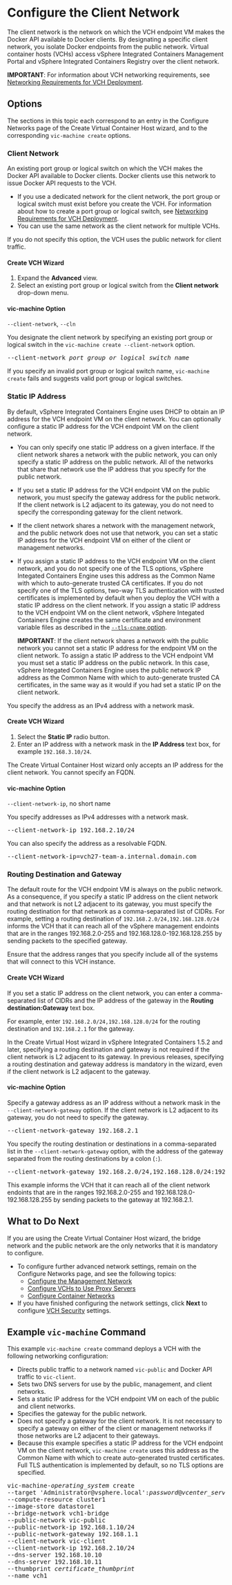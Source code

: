 # Configure the Client Network #

The client network is the network on which the VCH endpoint VM makes the Docker API available to Docker clients. By designating a specific client network, you isolate Docker endpoints from the public network. Virtual container hosts (VCHs) access vSphere Integrated Containers Management Portal and vSphere Integrated Containers Registry over the client network. 

**IMPORTANT**: For information about VCH networking requirements, see [Networking Requirements for VCH Deployment](network_reqs.md#vchnetworkreqs).

## Options <a id="options"></a>

The sections in this topic each correspond to an entry in the Configure Networks page of the Create Virtual Container Host wizard, and to the  corresponding `vic-machine create` options.

### Client Network <a id="client-network"></a> 

An existing port group or logical switch on which the VCH makes the Docker API available to Docker clients. Docker clients use this network to issue Docker API requests to the VCH.

- If you use a dedicated network for the client network, the port group or logical switch must exist before you create the VCH. For information about how to create a port group or logical switch, see [Networking Requirements for VCH Deployment](network_reqs.md#vchnetworkreqs).
- You can use the same network as the client network for multiple VCHs.

If you do not specify this option, the VCH uses the public network for client traffic.

#### Create VCH Wizard

1. Expand the **Advanced** view.
2. Select an existing port group or logical switch from the **Client network** drop-down menu.

#### vic-machine Option 

`--client-network`, `--cln`

You designate the client network by specifying an existing port group or logical switch in the `vic-machine create --client-network` option.  

<pre>--client-network <i>port_group_or_logical_switch_name</i></pre>

If you specify an invalid port group or logical switch name, `vic-machine create` fails and suggests valid port group or logical switches.

### Static IP Address <a id="static-ip"></a>

By default, vSphere Integrated Containers Engine uses DHCP to obtain an IP address for the VCH endpoint VM on the client network. You can  optionally configure a static IP address for the VCH endpoint VM on the client network.

- You can only specify one static IP address on a given interface. If the client network shares a network with the public network, you can only specify a static IP address on the public network. All of the networks that share that network use the IP address that you specify for the public network.
- If you set a static IP address for the VCH endpoint VM on the public network, you must specify the gateway address for the public network. If the client network is L2 adjacent to its gateway, you do not need to specify the corresponding gateway for the client network. 
- If the client network shares a network with the management network, and the public network does not use that network, you can set a static IP address for the VCH endpoint VM on either of the client or management networks.
- If you assign a static IP address to the VCH endpoint VM on the client network, and you do not specify one of the TLS options, vSphere Integated Containers Engine uses this address as the Common Name with which to auto-generate trusted CA certificates. If you do not specify one of the TLS options, two-way TLS authentication with trusted certificates is implemented by default when you deploy the VCH with a static IP address on the client network. If you assign a static IP address to the VCH endpoint VM on the client network, vSphere Integated Containers Engine creates the same certificate and environment variable files as described in the [`--tls-cname` option](vch_cert_options.md#tls-cname).
 
    **IMPORTANT**: If the client network shares a network with the public network you cannot set a static IP address for the endpoint VM on the client network. To assign a static IP address to the VCH endpoint VM you must set a static IP address on the public network. In this case, vSphere Integated Containers Engine uses the public network IP address as the Common Name with which to auto-generate trusted CA certificates, in the same way as it would if you had set a static IP on the client network.

You specify the address as an IPv4 address with a network mask.

#### Create VCH Wizard

1. Select the **Static IP** radio button.
2. Enter an IP address with a network mask in the **IP Address** text box, for example `192.168.3.10/24`.

The Create Virtual Container Host wizard only accepts an IP address for the client network. You cannot specify an FQDN.

#### vic-machine Option 

`--client-network-ip`, no short name

You specify addresses as IPv4 addresses with a network mask.

<pre>--client-network-ip 192.168.2.10/24</pre>

You can also specify the address as a resolvable FQDN.

<pre>--client-network-ip=vch27-team-a.internal.domain.com</pre>

### Routing Destination and Gateway <a id="gateway"></a>

The default route for the VCH endpoint VM is always on the public network. As a consequence, if you specify a static IP address on the client network and that network is not L2 adjacent to its gateway, you must specify the routing destination for that network as a comma-separated list of CIDRs. For example, setting a routing destination of `192.168.2.0/24,192.168.128.0/24` informs the VCH that it can reach all of the vSphere management endoints that are in the ranges 192.168.2.0-255 and 192.168.128.0-192.168.128.255 by sending packets to the specified gateway. 

Ensure that the address ranges that you specify include all of the systems that will connect to this VCH instance. 

#### Create VCH Wizard

If you set a static IP address on the client network, you can enter a comma-separated list of CIDRs and the IP address of the gateway in the **Routing destination:Gateway** text box. 

For example, enter `192.168.2.0/24,192.168.128.0/24` for the routing destination and `192.168.2.1` for the gateway.

In the Create Virtual Host wizard in vSphere Integrated Containers 1.5.2 and later, specifying a routing destination and gateway is not required if the client network is L2 adjacent to its gateway. In previous releases, specifying a routing destination and gateway address is mandatory in the wizard, even if the client network is L2 adjacent to the gateway.

#### vic-machine Option 

Specify a gateway address as an IP address without a network mask in the `--client-network-gateway` option. If the client network is L2 adjacent to its gateway, you do not need to specify the gateway.

<pre>--client-network-gateway 192.168.2.1</pre>

You specify the routing destination or destinations in a comma-separated list in the `--client-network-gateway` option, with the address of the gateway separated from the routing destinations by a colon (`:`).

<pre>--client-network-gateway 192.168.2.0/24,192.168.128.0/24:192.168.2.1</pre>

This example informs the VCH that it can reach all of the client network endoints that are in the ranges 192.168.2.0-255 and 192.168.128.0-192.168.128.255 by sending packets to the gateway at 192.168.2.1.

## What to Do Next <a id="whatnext"></a>

If you are using the Create Virtual Container Host wizard, the bridge network and the public network are the only networks that it is mandatory to configure.

- To configure further advanced network settings, remain on the Configure Networks page, and see the following topics:
  - [Configure the Management Network](mgmt_network.md)
  - [Configure VCHs to Use Proxy Servers](vch_proxy.md)
  - [Configure Container Networks](container_networks.md)
- If you have finished configuring the network settings, click **Next** to configure [VCH Security](vch_security.md) settings.

## Example `vic-machine` Command <a id="example"></a>

This example `vic-machine create` command deploys a VCH with the following networking configuration:

- Directs public traffic to a network named `vic-public` and Docker API traffic to `vic-client`.
- Sets two DNS servers for use by the public, management, and client networks.
- Sets a static IP address for the VCH endpoint VM on each of the public and client networks.
- Specifies the gateway for the public network.
- Does not specify a gateway for the client network. It is not necessary to specify a gateway on either of the client or management networks if those networks are L2 adjacent to their gateways.
- Because this example specifies a static IP address for the VCH endpoint VM on the client network, `vic-machine create` uses this address as the Common Name with which to create auto-generated trusted certificates. Full TLS authentication is implemented by default, so no TLS options are specified. 

<pre>vic-machine-<i>operating_system</i> create
--target 'Administrator@vsphere.local':<i>password</i>@<i>vcenter_server_address</i>/dc1
--compute-resource cluster1
--image-store datastore1
--bridge-network vch1-bridge
--public-network vic-public
--public-network-ip 192.168.1.10/24
--public-network-gateway 192.168.1.1
--client-network vic-client
--client-network-ip 192.168.2.10/24
--dns-server 192.168.10.10
--dns-server 192.168.10.11
--thumbprint <i>certificate_thumbprint</i>
--name vch1
</pre>